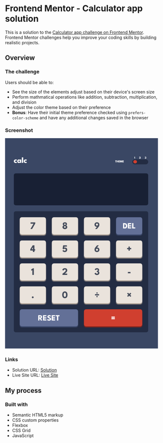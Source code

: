 # Frontend Mentor - Calculator app solution

This is a solution to the [Calculator app challenge on Frontend Mentor](https://www.frontendmentor.io/challenges/calculator-app-9lteq5N29). Frontend Mentor challenges help you improve your coding skills by building realistic projects. 

## Overview

### The challenge

Users should be able to:

- See the size of the elements adjust based on their device's screen size
- Perform mathmatical operations like addition, subtraction, multiplication, and division
- Adjust the color theme based on their preference
- **Bonus**: Have their initial theme preference checked using `prefers-color-scheme` and have any additional changes saved in the browser

### Screenshot

![](/images/screenshot.png)

### Links

- Solution URL: [Solution](https://your-solution-url.com)
- Live Site URL: [Live Site](https://zwiro.github.io/calculator-app-challenge/)

## My process

### Built with

- Semantic HTML5 markup
- CSS custom properties
- Flexbox
- CSS Grid
- JavaScript
